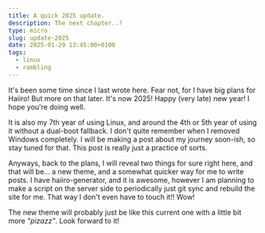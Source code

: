 ```yaml
---
title: A quick 2025 update.
description: The next chapter..?
type: micro
slug: update-2025
date: 2025-01-29 13:45:00+0100
tags:
  - linux
  - rambling
---
```


It's been some time since I last wrote here. Fear not, for I have big plans for Haiiro! But more on that later. It's now 2025! Happy (very late) new year! I hope you're doing well.

It is also my 7th year of using Linux, and around the 4th or 5th year of using it without a dual-boot fallback. I don't quite remember when I removed Windows completely. I will be making a post about my journey soon-ish, so stay tuned for that. This post is really just a practice of sorts.

Anyways, back to the plans, I will reveal two things for sure right here, and that will be... a new theme, and a somewhat quicker way for me to write posts. I have haiiro-generator, and it is awesome, however I am planning to make a script on the server side to periodically just git sync and rebuild the site for me. That way I don't even have to touch it!! Wow!

The new theme will probably just be like this current one with a little bit more _"pizazz"_. Look forward to it!

